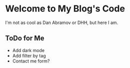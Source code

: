 # Welcome to My Blog's Code

I'm not as cool as Dan Abramov or DHH, but here I am.

## ToDo for Me

- Add dark mode
- Add filter by tag
- Contact me form?